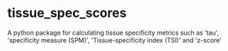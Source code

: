 # tissue_spec_scores



A python package for calculating tissue specificity metrics such as 'tau', 'specificity measure (SPM)', 'Tissue-specificity index (TSI)' and 'z-score' 
